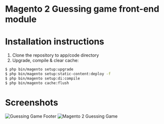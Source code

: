 # Magento 2 Guessing game front-end module

Installation instructions
=============

1. Clone the repository to app/code directory
2. Upgrade, compile & clear cache:
```bash
$ php bin/magento setup:upgrade
$ php bin/magento setup:static-content:deploy -f
$ php bin/magento setup:di:compile
$ php bin/magento cache:flush
```

Screenshots
=============
![Guessing Game Footer](https://user-images.githubusercontent.com/24508629/170864081-dcd0140e-6707-4962-89bd-5773c28baa2c.PNG)
![Magento 2 Guessing Game](https://user-images.githubusercontent.com/24508629/170864085-d47270be-5e24-4add-ba1b-96b8346e841a.PNG)
